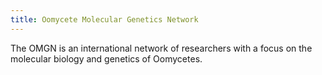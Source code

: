 ```yaml
---
title: Oomycete Molecular Genetics Network
---
```


The OMGN is an international network of researchers with a focus on the molecular biology and genetics of Oomycetes.
